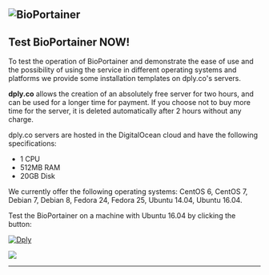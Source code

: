 ![BioPortainer](https://raw.githubusercontent.com/LaBiOS/bioportainer/master/images/logo.png)
---

## Test BioPortainer NOW!

To test the operation of BioPortainer and demonstrate the ease of use and the possibility of using the service in different operating systems and platforms we provide some installation templates on dply.co's servers.

**dply.co** allows the creation of an absolutely free server for two hours, and can be used for a longer time for payment. If you choose not to buy more time for the server, it is deleted automatically after 2 hours without any charge.

dply.co servers are hosted in the DigitalOcean cloud and have the following specifications:

- 1 CPU
- 512MB RAM
- 20GB Disk

We currently offer the following operating systems: CentOS 6, CentOS 7, Debian 7, Debian 8, Fedora 24, Fedora 25, Ubuntu 14.04, Ubuntu 16.04.

Test the BioPortainer on a machine with Ubuntu 16.04 by clicking the button:

[![Dply](https://dply.co/dply-135.svg)](https://dply.co/b/Qd4cNfaQ)

<a href="https://dply.co/b/Qd4cNfaQ"><img src="http://touchstone3d.com/wp-content/uploads/2014/08/Icon_Deploy_320_PA1-01.svg"/></a>


---

